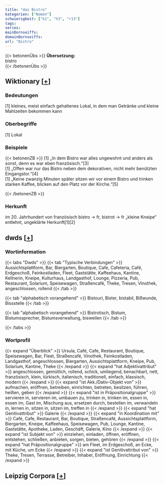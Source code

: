 ```yaml
---
title: "das Bistro"
kategorien: ["Nomen"]
schwierigkeit: ["k1", "h3", "r13"]
tags:
series:
mainDornseiffs:
domainDornseiffs:
url: "Bistro"
---
```


{{< betonenÜbs >}}
**Übersetzung:**  
bistro  
{{< /betonenÜbs >}}

## Wiktionary [[+](https://de.wiktionary.org/wiki/Bistro)]

### Bedeutungen
[1] kleines, meist einfach gehaltenes Lokal, in dem man Getränke und kleine Mahlzeiten bekommen kann  

### Oberbegriffe
[1] Lokal  

### Beispiele
{{< betonenZB >}}
[1] „In dem Bistro war alles ungewohnt und anders als sonst, denn es war eben französisch.“[3]  
[1] „Offen war nur das Bistro neben dem dekorativen, nicht mehr benützten Eingangstor.“[4]  
[1] „Keine zwanzig Minuten später sitzen wir vor einem Bistro und trinken starken Kaffee, blicken auf den Platz vor der Kirche.“[5]  

{{< /betonenZB >}}
### Herkunft
im 20. Jahrhundert von französisch bistro → fr, bistrot → fr „kleine Kneipe“ entlehnt, ungeklärte Herkunft[1][2]  



## dwds [[+](https://www.dwds.de/wb/Bistro)]

### Wortinformation
{{< tabs "Dwds" >}}
{{< tab "Typische Verbindungen" >}}
Aussichtsplattform, Bar, Biergarten, Boutique, Cafe, Cafeteria, Café, Erdgeschoß, Feinkostladen, Fleet, Gaststätte, Kaffeehaus, Kantine, Kellnerin, Kneipe, Kulturhaus, Landgasthof, Lounge, Pizzeria, Pub, Restaurant, Solarium, Speisewagen, Straßencafé, Theke, Tresen, Vinothek, angeschlossen, rollend
{{< /tab >}}

{{< tab "alphabetisch vorangehend" >}}
Bistouri, Bister, bistabil, Bißwunde, Bissstelle
{{< /tab >}}

{{< tab "alphabetisch vorangehend" >}}
Bistrotisch, Bistum, Bistumssprecher, Bistumsverwaltung, bisweilen
{{< /tab >}}

{{< /tabs >}}

### Wortprofil
{{< expand "Überblick" >}} Ursula, Café, Cafe, Restaurant, Boutique, Speisewagen, Bar, Fleet, Straßencafé, Vinothek, Feinkostladen, Landgasthof, angeschlossen, Biergarten, Aussichtsplattform, Kneipe, Pub, Solarium, Kantine, Theke {{< /expand >}}
{{< expand "hat Adjektivattribut" >}} angeschlossen, gemütlich, rollend, schick, umliegend, benachbart, nett, französisch, klein, türkisch, italienisch, traditionell, einfach, klassisch, modern {{< /expand >}}
{{< expand "ist Akk./Dativ-Objekt von" >}} aufmachen, eröffnen, betreiben, einrichten, betreten, besitzen, führen, heißen, geben {{< /expand >}}
{{< expand "ist in Präpositionalgruppe" >}} servieren in, servieren im, umbauen zu, trinken in, trinken im, essen in, essen im, Gast im, Mischung aus, ersetzen durch, bestellen im, verwandeln in, lernen in, sitzen in, sitzen im, treffen in {{< /expand >}}
{{< expand "hat Genitivattribut" >}} Galerie {{< /expand >}}
{{< expand "in Koordination mit" >}} Café, Cafe, Restaurant, Bar, Boutique, Straßencafé, Aussichtsplattform, Biergarten, Kneipe, Kaffeehaus, Speisewagen, Pub, Lounge, Kantine, Gaststätte, Apotheke, Laden, Geschäft, Galerie, Kino {{< /expand >}}
{{< expand "ist Subjekt von" >}} einziehen, einladen, öffnen, eröffnen, entstehen, schließen, anbieten, sorgen, bieten, gehören {{< /expand >}}
{{< expand "hat Präpositionalgruppe" >}} am Fleet, im Erdgeschoß, an Ecke, mit Küche, um Ecke {{< /expand >}}
{{< expand "ist Genitivattribut von" >}} Theke, Tresen, Terrasse, Betreiber, Inhaber, Eröffnung, Einrichtung {{< /expand >}}

## Leipzig Corpora [[+](https://corpora.uni-leipzig.de/en/res?word=Bistro&corpusId=deu_newscrawl-public_2018)]

